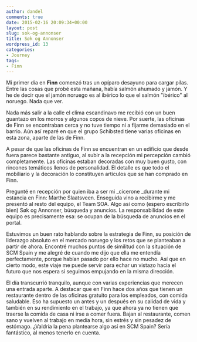 ```yaml
---
author: dandel
comments: true
date: 2015-02-16 20:09:34+00:00
layout: post
slug: sok-og-annonser
title: Søk og Annonser
wordpress_id: 13
categories:
- Journey
tags:
- Finn
---
```


Mi primer día en **Finn** comenzó tras un opíparo desayuno para cargar pilas. Entre las cosas que probé esta mañana, había salmón ahumado y jamón. Y he de decir que el jamón noruego es al ibérico lo que el salmón "ibérico" al noruego. Nada que ver.

Nada más salir a la calle el clima escandinavo me recibió con un buen guantazo en los morros y algunos copos de nieve. Por suerte, las oficinas de Finn se encontraban cerca y no tuve tiempo ni a fijarme demasiado en el barrio. Aún así reparé en que el grupo Schibsted tiene varias oficinas en esta zona, aparte de las de Finn.

<!-- more -->

A pesar de que las oficinas de Finn se encuentran en un edificio que desde fuera parece bastante antiguo, al subir a la recepción mi percepción cambió completamente. Las oficinas estaban decoradas con muy buen gusto, con rincones temáticos llenos de personalidad. El detalle es que todo el mobiliario y la decoración lo constituyen artículos que se han comprado en Finn.

Pregunté en recepción por quien iba a ser mi _cicerone _durante mi estancia en Finn: Marthe Slaatsveen. Enseguida vino a recibirme y me presentó al resto del equipo, el Team SOA. Algo así como (espero escribirlo bien) Søk og Annonser, búsqueda y anuncios. La responsabilidad de este equipo es precisamente esa: se ocupan de la búsqueda de anuncios en el portal.

Estuvimos un buen rato hablando sobre la estrategia de Finn, su posición de liderazgo absoluto en el mercado noruego y los retos que se planteaban a partir de ahora. Encontré muchos puntos de similitud con la situación de SCM Spain y me alegré de cuando me dijo que ella me entendía perfectamente, porque habían pasado por ello hace no mucho. Así que en cierto modo, este viaje me puede servir para echar un vistazo hacia el futuro que nos espera si seguimos empujando en la misma dirección.

El día transcurrió tranquilo, aunque con varias experiencias que merecen una entrada aparte. A destacar que en Finn hace dos años que tienen un restaurante dentro de las oficinas gratuito para los empleados, con comida saludable. Eso ha supuesto un antes y un después en su calidad de vida y también en su rendimiento en el trabajo, ya que ahora ya no tienen que traerse la comida de casa ni irse a comer fuera. Bajan al restaurante, comen sano y vuelven al trabajo en media hora, sin estrés y sin pesadez de estómago. ¿Valdría la pena plantearse algo así en SCM Spain? Sería fantástico, al menos tenerlo en cuenta.
